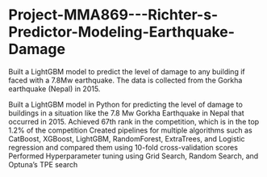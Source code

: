 # Project-MMA869---Richter-s-Predictor-Modeling-Earthquake-Damage
Built a LightGBM model to predict the level of damage to any building if faced with a 7.8Mw earthquake. The data is collected from the Gorkha earthquake (Nepal) in 2015.

Built a LightGBM model in Python for predicting the level of damage to buildings in a situation like the 7.8 Mw Gorkha Earthquake in Nepal that occurred in 2015. 
Achieved 67th rank in the competition, which is in the top 1.2% of the competition
Created pipelines for multiple algorithms such as CatBoost, XGBoost, LightGBM, RandomForest, ExtraTrees, and Logistic regression and compared them using 10-fold cross-validation scores
Performed Hyperparameter tuning using Grid Search, Random Search, and Optuna’s TPE search
